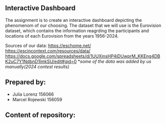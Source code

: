 ## Interactive Dashboard
The assignment is to create an interactive dashboard depicting the phenomenom of our choosing. The dataset that we will use is the Eurovision dataset, which contains the information reagrding the participants and locations of each Eurovision from the years 1956-2024. 

Sources of our data:
  https://eschome.net/
  https://escincontext.com/resources/data/
  https://docs.google.com/spreadsheets/d/1UUXinsHP4iDUwprM_KKEng4DBK2uC7Y1NdbnD1lmkSU/edit#gid=0
  **some of the data was added by us manually(2024 contest results)*

## Prepared by:
- Julia Lorenz 156066
- Marcel Rojewski 156059

## Content of repository:
